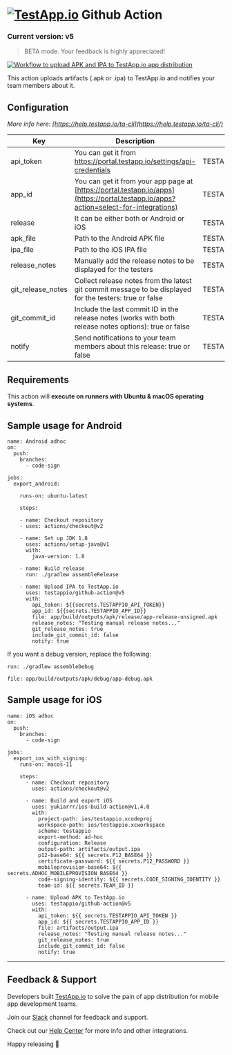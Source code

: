 # [<img src="https://assets.testapp.io/logo/blue.svg" alt="TestApp.io"/>](https://testapp.io/) Github Action

### Current version: v5

> BETA mode. Your feedback is highly appreciated!

[![Workflow to upload APK and IPA to TestApp.io app distribution](https://github.com/testappio/github-action/actions/workflows/main.yml/badge.svg)](https://github.com/testappio/github-action/actions/workflows/main.yml)

This action uploads artifacts (.apk or .ipa) to TestApp.io and notifies your team members about it.

## Configuration

_More info here: [https://help.testapp.io/ta-cli](https://help.testapp.io/ta-cli/)_

| Key               | Description                                                                                                                          | Env Var(s)                  | Default |
| ----------------- | ------------------------------------------------------------------------------------------------------------------------------------ | --------------------------- | ------- |
| api_token         | You can get it from https://portal.testapp.io/settings/api-credentials                                                               | TESTAPPIO_API_TOKEN         |         |
| app_id            | You can get it from your app page at [https://portal.testapp.io/apps](https://portal.testapp.io/apps?action=select-for-integrations) | TESTAPPIO_APP_ID            |         |
| release           | It can be either both or Android or iOS                                                                                              | TESTAPPIO_RELEASE           |         |
| apk_file          | Path to the Android APK file                                                                                                         | TESTAPPIO_ANDROID_PATH      |         |
| ipa_file          | Path to the iOS IPA file                                                                                                             | TESTAPPIO_IOS_PATH          |         |
| release_notes     | Manually add the release notes to be displayed for the testers                                                                       | TESTAPPIO_RELEASE_NOTES     |         |
| git_release_notes | Collect release notes from the latest git commit message to be displayed for the testers: true or false                              | TESTAPPIO_GIT_RELEASE_NOTES | true    |
| git_commit_id     | Include the last commit ID in the release notes (works with both release notes options): true or false                               | TESTAPPIO_GIT_COMMIT_ID     | false   |
| notify            | Send notifications to your team members about this release: true or false                                                            | TESTAPPIO_NOTIFY            | false   |

## Requirements

This action will **execute on runners with Ubuntu & macOS operating systems**.

## Sample usage for Android

```
name: Android adhoc
on:
  push:
    branches:
      - code-sign

jobs:
  export_android:

    runs-on: ubuntu-latest

    steps:

    - name: Checkout repository
    - uses: actions/checkout@v2

    - name: Set up JDK 1.8
      uses: actions/setup-java@v1
      with:
        java-version: 1.8

    - name: Build release
      run: ./gradlew assembleRelease

    - name: Upload IPA to TestApp.io
      uses: testappio/github-action@v5
      with:
        api_token: ${{secrets.TESTAPPIO_API_TOKEN}}
        app_id: ${{secrets.TESTAPPIO_APP_ID}}
        file: app/build/outputs/apk/release/app-release-unsigned.apk
        release_notes: "Testing manual release notes..."
        git_release_notes: true
        include_git_commit_id: false
        notify: true
```

If you want a debug version, replace the following:

`run: ./gradlew assembleDebug`

`file: app/build/outputs/apk/debug/app-debug.apk`

## Sample usage for iOS

```
name: iOS adhoc
on:
  push:
    branches:
      - code-sign

jobs:
  export_ios_with_signing:
    runs-on: macos-11

    steps:
      - name: Checkout repository
        uses: actions/checkout@v2

      - name: Build and export iOS
        uses: yukiarrr/ios-build-action@v1.4.0
        with:
          project-path: ios/testappio.xcodeproj
          workspace-path: ios/testappio.xcworkspace
          scheme: testappio
          export-method: ad-hoc
          configuration: Release
          output-path: artifacts/output.ipa
          p12-base64: ${{ secrets.P12_BASE64 }}
          certificate-password: ${{ secrets.P12_PASSWORD }}
          mobileprovision-base64: ${{ secrets.ADHOC_MOBILEPROVISION_BASE64 }}
          code-signing-identity: ${{ secrets.CODE_SIGNING_IDENTITY }}
          team-id: ${{ secrets.TEAM_ID }}

      - name: Upload APK to TestApp.io
        uses: testappio/github-action@v5
        with:
          api_token: ${{ secrets.TESTAPPIO_API_TOKEN }}
          app_id: ${{ secrets.TESTAPPIO_APP_ID }}
          file: artifacts/output.ipa
          release_notes: "Testing manual release notes..."
          git_release_notes: true
          include_git_commit_id: false
          notify: true
```

---

## Feedback & Support

Developers built [TestApp.io](https://testapp.io) to solve the pain of app distribution for mobile app development teams.

Join our [Slack](https://join.slack.com/t/testappio/shared_invite/zt-pvpoj3l2-epGYwGTaV3~3~0f7udNWoA) channel for feedback and support.

Check out our [Help Center](https://help.testapp.io/) for more info and other integrations.

Happy releasing 🎉

